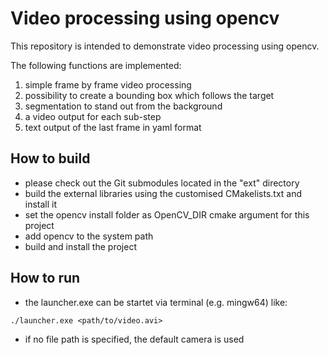 # Video processing using opencv

This repository is intended to demonstrate video processing using opencv. 

The following functions are implemented:
1. simple frame by frame video processing 
2. possibility to create a bounding box which follows the target
3. segmentation to stand out from the background
4. a video output for each sub-step
5. text output of the last frame in yaml format

## How to build

* please check out the Git submodules located in the "ext" directory
* build the external libraries using the customised CMakelists.txt and install it
* set the opencv install folder as OpenCV_DIR cmake argument for this project
* add opencv to the system path
* build and install the project

## How to run

* the launcher.exe can be startet via terminal (e.g. mingw64) like:
```
./launcher.exe <path/to/video.avi>
```

* if no file path is specified, the default camera is used